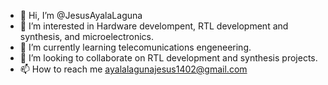 - 👋 Hi, I’m @JesusAyalaLaguna
- 👀 I’m interested in Hardware develompent, RTL development and synthesis, and microelectronics.
- 🌱 I’m currently learning telecomunications engeneering.
- 💞️ I’m looking to collaborate on RTL development and synthesis projects.
- 📫 How to reach me ayalalagunajesus1402@gmail.com 

<!---
JesusAyalaLaguna/JesusAyalaLaguna is a ✨ special ✨ repository because its `README.md` (this file) appears on your GitHub profile.
You can click the Preview link to take a look at your changes.
--->
